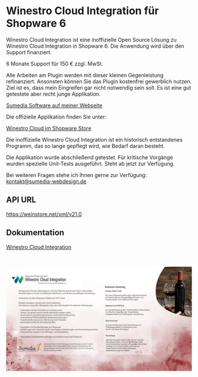# Winestro Cloud Integration für Shopware 6

Winestro Cloud Integration ist eine inoffizielle Open Source Lösung zu Winestro Cloud Integration in Shopware 6.
Die Anwendung wird über den Support finanziert.

6 Monate Support für 150 € zzgl. MwSt.

Alle Arbeiten am Plugin werden mit dieser kleinen Gegenleistung refinanziert.
Ansonsten können Sie das Plugin kostenfrei gewerblich nutzen.
Ziel ist es, dass mein Eingreifen gar nicht notwendig sein soll.
Es ist eine gut getestete aber recht junge Applikation.

[Sumedia Software auf meiner Webseite](https://www.sumedia-webdesign.de/software.html)

Die offizielle Applikation finden Sie unter:

[Winestro Cloud im Shopware Store](https://store.shopware.com/de/cnnct90022917533m12/winestro.cloud.html)

Die inoffizielle Winestro Cloud Integration ist ein historisch entstandenes Programm, das so lange gepflegt wird, wie Bedarf daran besteht.

Die Applikation wurde abschließend getestet.
Für kritische Vorgänge wurden spezielle Unit-Tests ausgeführt.
Steht ab jetzt zur Verfügung.

Bei weiteren Fragen stehe ich Ihnen gerne zur Verfügung: [kontakt@sumedia-webdesign.de](mailto:kontakt@sumedia-webdesign.de) 

## API URL

https://weinstore.net/xml/v21.0

## Dokumentation

[Winestro Cloud Integration](https://sumedia-webdesign.atlassian.net/wiki/spaces/WINESTRO/pages/1081396/Winestro+Cloud+Integration)

<br />

![Winestro Cloud Integration](src/Resources/config/Shopware-Store-Images-DE.jpg)

